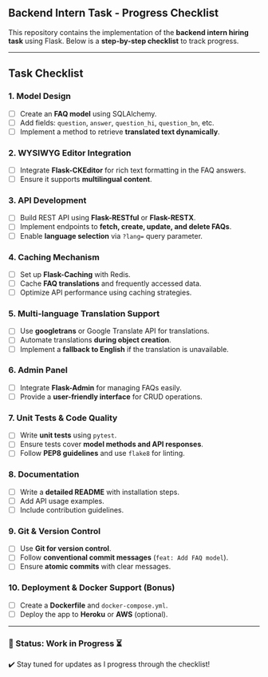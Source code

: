 ## Backend Intern Task - Progress Checklist  

This repository contains the implementation of the **backend intern hiring task** using Flask. Below is a **step-by-step checklist** to track progress.

---

##  Task Checklist  

###  1. Model Design  
- [ ] Create an **FAQ model** using SQLAlchemy.  
- [ ] Add fields: `question`, `answer`, `question_hi`, `question_bn`, etc.  
- [ ] Implement a method to retrieve **translated text dynamically**.  

###  2. WYSIWYG Editor Integration  
- [ ] Integrate **Flask-CKEditor** for rich text formatting in the FAQ answers.  
- [ ] Ensure it supports **multilingual content**.  

###  3. API Development  
- [ ] Build REST API using **Flask-RESTful** or **Flask-RESTX**.  
- [ ] Implement endpoints to **fetch, create, update, and delete FAQs**.  
- [ ] Enable **language selection** via `?lang=` query parameter.  

###  4. Caching Mechanism  
- [ ] Set up **Flask-Caching** with Redis.  
- [ ] Cache **FAQ translations** and frequently accessed data.  
- [ ] Optimize API performance using caching strategies.  

###  5. Multi-language Translation Support  
- [ ] Use **googletrans** or Google Translate API for translations.  
- [ ] Automate translations **during object creation**.  
- [ ] Implement a **fallback to English** if the translation is unavailable.  

###  6. Admin Panel  
- [ ] Integrate **Flask-Admin** for managing FAQs easily.  
- [ ] Provide a **user-friendly interface** for CRUD operations.  

###  7. Unit Tests & Code Quality  
- [ ] Write **unit tests** using `pytest`.  
- [ ] Ensure tests cover **model methods and API responses**.  
- [ ] Follow **PEP8 guidelines** and use `flake8` for linting.  

###  8. Documentation  
- [ ] Write a **detailed README** with installation steps.  
- [ ] Add API usage examples.  
- [ ] Include contribution guidelines.  

###  9. Git & Version Control  
- [ ] Use **Git for version control**.  
- [ ] Follow **conventional commit messages** (`feat: Add FAQ model`).  
- [ ] Ensure **atomic commits** with clear messages.  

###  10. Deployment & Docker Support (Bonus)  
- [ ] Create a **Dockerfile** and `docker-compose.yml`.  
- [ ] Deploy the app to **Heroku** or **AWS** (optional).  

---

### 📢 Status: Work in Progress ⏳  
✔️ Stay tuned for updates as I progress through the checklist!  
